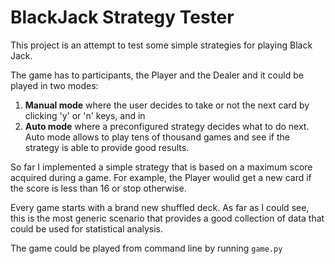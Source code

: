 # BlackJack Strategy Tester

This project is an attempt to test some simple strategies for playing Black Jack.

The game has to participants, the Player and the Dealer and it could be played in two modes:
 
 1. __Manual mode__ where the user decides to take or not the next card by clicking 'y' or 'n' keys, and in 
 2. __Auto mode__ where a preconfigured strategy decides what to do next. Auto mode allows to play tens of thousand games and see if the strategy is able to provide good results.
 
 So far I implemented a simple strategy that is based on a maximum score acquired during a game. For example, the Player woulid get a new card if the score is less than 16 or stop otherwise.
 
 Every game starts with a brand new shuffled deck. As far as I could see, this is the most generic scenario that provides a good collection of data that could be used for statistical analysis.
 
 The game could be played from command line by running ```game.py``` 
 
 

